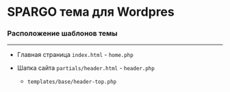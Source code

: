 # SPARGO тема для Wordpres

### Расположение шаблонов темы
---
* Главная страница `index.html` - `home.php`
* Шапка сайта `partials/header.html` - `header.php`
  
  - `templates/base/header-top.php` 